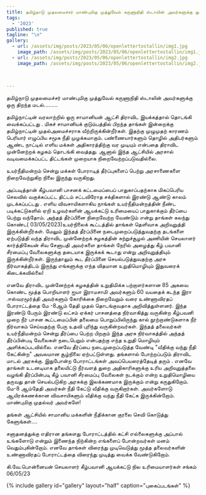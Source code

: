 ```yaml
---
title: தமிழ்நாடு முதலமைச்சர் மாண்புமிகு முத்துவேல் கருணாநிதி ஸ்டாலின் அவர்களுக்கு ஒரு திறந்த மடல்.........
tags:
  - '2023'
published: true
tagline: "\n"
gallery:
  - url: /assets/img/posts/2023/05/06/openlettertostallin/img1.jpg
    image_path: /assets/img/posts/2023/05/06/openlettertostallin/img1.jpg
  - url: /assets/img/posts/2023/05/06/openlettertostallin/img2.jpg
    image_path: /assets/img/posts/2023/05/06/openlettertostallin/img2.jpg
  
  
  
---
```


தமிழ்நாடு முதலமைச்சர் மாண்புமிகு முத்துவேல் கருணாநிதி ஸ்டாலின் அவர்களுக்கு ஒரு திறந்த மடல்.........

தமிழ்நாட்டின் வரலாற்றில் ஒரு சாமானியன் ஆட்சி திராவிட இயக்கத்தால் தொடங்கி வைக்கப்பட்டது .
மிகச் சாமானியக் குடும்பத்தில் பிறந்த தாங்கள் இன்றைக்கு தமிழ்நாட்டின்  முதல்அமைச்சராக வீற்றிருக்கின்றீர்கள்.
இதற்கு முழுமுதற் காரணம் பெரியார் எழுப்பிய சமூக நீதி முழக்கமாகும்.
 பண்ணையார்களும் 
தொழில் அதிபர்களும் ஆண்ட நாட்டில் 
எளிய மக்கள் அதிகாரத்திற்கு வர முடியும் என்பதை திராவிட முன்னேற்றக் கழகம் தொடங்கி வைத்தது.
 ஆனால் இந்த ஆட்சியில் அரசால் வடிவமைக்கப்பட்ட திட்டங்கள் முறையாக நிறைவேற்றப்படுவதில்லை.

 உயர்நீதிமன்றம் சென்று மக்கள் போராடித் தீர்ப்புகளைப் பெற்று அரசாணைகளை நிறைவேற்றுகிற நிலை இருந்து வருகிறது.

 அப்படித்தான் கீழ்பவானி பாசனக் கட்டமைப்பைப் பாதுகாப்பதற்காக மிகப்பெரிய செலவில் வகுக்கப்பட்ட திட்டம் 
சட்டவிரோத சக்திகளால் இரண்டு ஆண்டு காலம் முடக்கப்பட்டது .
எளிய விவசாயிகளாகிய நாங்கள் உயர்நீதிமன்றத்தின் நீண்ட படிக்கட்டுகளில் ஏறி உழவர்களின் ஆயக்கட்டு உரிமையைப் பாதுகாக்கும் தீர்ப்பை பெற்று வந்தோம்.
 அந்தத் தீர்ப்பினை நிறைவேற்ற வேண்டும் என்று தாங்கள் கலந்து கொண்ட( 03/05/2023)உயர்நிலைக் கூட்டத்தில் தாங்கள் தெளிவாக அறிவுறுத்தி இருக்கின்றீர்கள்.
 மேலும் இந்தத் தீர்ப்பினை நடைமுறைப்படுத்துவதற்கு தடங்களை ஏற்படுத்தி வந்த திராவிட முன்னேற்றக் கழகத்தின் சுற்றுச்சூழல் அணியின் செயலாளர் கார்த்திகேயன் சிவ சேனாபதி அவர்களை தாங்கள் நேரில் அழைத்து கீழ் பவானி சீரமைப்பு வேலைகளுக்கு தடையாக இருக்கக் கூடாது என்று அறிவுறுத்தியும் இருக்கின்றீர்கள்.
 இருந்தாலும் கூட தீர்ப்பினை செயல்படுத்துவதற்கு அரசு நிர்வாகத்திடம் இருந்து எங்களுக்கு எந்த விதமான உறுதிமொழியும் இதுவரைக் கிடைக்கவில்லை!

 எனவே திராவிட முன்னேற்றக் கழகத்தின் உறுதிமிக்க பற்றாளர்களான 85 அகவை கொண்ட மூத்த பொறியாளர் ஐயா இராமசாமி அவர்களும்
 60 வயதைக் கடந்த
 இரா .ஈஸ்வரமூர்த்தி அவர்களும் கோரிக்கை நிறைவேறும் வரை உண்ணாவிரதப் போராட்டத்தை
 மே -8ஆம் தேதி முதல் தொடங்குவதாக அறிவித்துள்ளனர்.
 இந்த இரண்டு பேரும் இரண்டு லட்சம் ஏக்கர் பாசனத்தை நிர்வாகித்து வருகின்ற
கீழ்பவனி முறை நீர் பாசன கூட்டமைப்பின் தலைமை பொறுப்பிலிருந்து கால் நூற்றாண்டுகளாக நீர் நிர்வாகம் செய்வதற்கு பேரு உதவி புரிந்து வருகின்றவர்கள்.
 இந்தத் தலைவர்கள் உயர்நீதிமன்றம் சென்று தீர்ப்பை பெற்ற பிறகும் இந்த அரசு நிர்வாகத்தில் அந்தத் தீர்ப்பின்படி வேலைகள் நடைபெறும் என்பதற்கு எந்த உறுதி மொழியும் அளிக்கப்படவில்லை.
 எனவே தீர்ப்பை நடைமுறைப்படுத்த வேண்டி 
"வீதிக்கு வந்து நீதி கேட்கின்ற" அவலமான சூழ்நிலை ஏற்பட்டுள்ளது.  தங்களால் போற்றப்படும் திராவிட மாடல் அரசுக்கு. இதுபோன்ற போராட்டங்கள்  அவப்பெயரைத்தேடித் தரும் .
எனவே தாங்கள் உடனடியாக தலையிட்டு நீர்வளத் துறை அதிகாரிகளுக்கு உரிய அறிவுறுத்தலை வழங்கி தீர்ப்பின்படி கீழ் பவானி சீரமைப்பு வேலைகள் நடக்கும் என்ற உறுதிமொழியை தருவது தான் செயல்படுகிற அரசுக்கு இலக்கணமாக இருக்கும் என்று கருதுகிறோம்.
  மே-8 ஆம்தேதி அவர்கள் நீதி கேட்டு வீதிக்கு வருகிறார்கள்.
 அவர்களோடு ஆயிரக்கணக்கான விவசாயிகளும் வீதிக்கு வந்து நீதி கேட்க இருக்கின்றோம்.
 மாண்புமிகு முதல்வர் அவர்களே!

 தங்கள் ஆட்சியில் சாமானிய மக்களின் நீதிக்கான குரலை செவி கொடுத்து கேளுங்கள்....

சனாதனத்துக்கு எதிரான தங்களது போராட்டத்தில் கட்சி எல்லைகளுக்கு அப்பால் உங்களோடு என்றும் இணைந்த நிற்கின்ற எங்களைப் போன்றவர்கள் மனம் வெதும்புகின்றோம்.
 எனவே தாங்கள் விரைந்து முடிவெடுத்து மூத்த தலைவர்களின் உண்ணாவிரதப் போராட்டத்தை விரைந்து முடித்து வைக்க வேண்டுகிறோம்.

கி.வே.பொன்னையன்
செயலாளர்
கீழ்பவானி ஆயக்கட்டு நில உரிமையாளர்கள் சங்கம் 
06/05/23

{% include gallery id="gallery" layout="half" caption="புகைப்படங்கள்" %}